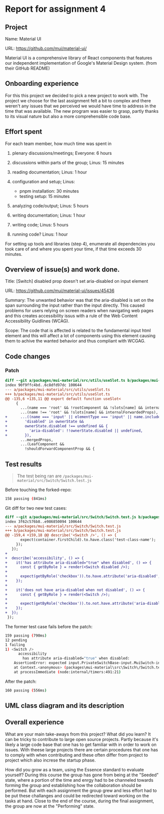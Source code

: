 # Report for assignment 4

## Project

Name: Material UI

URL: https://github.com/mui/material-ui/

Material UI is a comprehensive library of React components that features our independent implementation of Google's Material Design system. (from their GitHub README)

## Onboarding experience

For this this project we decided to pick a new project to work with. The project we choose for the last assignment felt a bit to complex and there weren't any issues 
that we perceived we would have time to address in the time that was available. The new program was easier to grasp, partly thanks to its visual nature but also a more comprehensible code base. 

## Effort spent

For each team member, how much time was spent in

1. plenary discussions/meetings;
    Everyone: 6 hours

2. discussions within parts of the group;
    Linus: 15 minutes

3. reading documentation;
    Linus: 1 hour

4. configuration and setup;
    Linus:
      - pnpm installation: 30 minutes
      - testing setup: 15 minutes

5. analyzing code/output;
    Linus: 5 hours

6. writing documentation;
    Linus: 1 hour

7. writing code;
    Linus: 5 hours

8. running code?
    Linus: 1 hour

For setting up tools and libraries (step 4), enumerate all dependencies
you took care of and where you spent your time, if that time exceeds
30 minutes.

## Overview of issue(s) and work done.

Title: [Switch] disabled prop doesn't set aria-disabled on input element

URL: https://github.com/mui/material-ui/issues/45436

Summary: The unwanted behavior was that the aria-disabled is set on the span surrounding the input rather than the input directly. This caused problems for users relying on screen readers when navigating web pages and this creates accessibility issus with a rule of the Web Content Accessibility Guidlines (WCAG).

Scope: The code that is affected is related to the fundamental input html element and this will affect a lot of components using this element causing them to achive the wanted behavior and thus compliant with WCGAG.

## Code changes

### Patch

```diff
diff --git a/packages/mui-material/src/utils/useSlot.ts b/packages/mui-material/src/utils/useSlot.ts
index 90f9ffc4bd..6c8dfd97dc 100644
--- a/packages/mui-material/src/utils/useSlot.ts
+++ b/packages/mui-material/src/utils/useSlot.ts
@@ -135,6 +135,11 @@ export default function useSlot<
     {
       ...(name === 'root' && !rootComponent && !slots[name] && internalForwardedProps),
       ...(name !== 'root' && !slots[name] && internalForwardedProps),
+      ...((name === 'input' || elementType === 'input' || name.includes('input')) &&
+        'disabled' in ownerState &&
+        ownerState.disabled !== undefined && {
+          'aria-disabled': !!ownerState.disabled || undefined,
+        }),
       ...mergedProps,
       ...(LeafComponent &&
         !shouldForwardComponentProp && {
```


## Test results

>The test being ran are `/packages/mui-material/src/Switch/Switch.test.js`

Before touching the forked-repo:
```bash
158 passing (841ms)
```

Git diff for two new test cases:
```diff
diff --git a/packages/mui-material/src/Switch/Switch.test.js b/packages/mui-material/src/Switch/Switch.test.js
index 3f62c576b8..e986850094 100644
--- a/packages/mui-material/src/Switch/Switch.test.js
+++ b/packages/mui-material/src/Switch/Switch.test.js
@@ -159,4 +159,18 @@ describe('<Switch />', () => {
       expect(container.firstChild).to.have.class('test-class-name');
     });
   });
+
+  describe('accessibility', () => {
+    it('has attribute aria-disabled="true" when disabled', () => {
+      const { getByRole } = render(<Switch disabled />);
+
+      expect(getByRole('checkbox')).to.have.attribute('aria-disabled', 'true');
+    });
+
+    it('does not have aria-disabled when not disabled', () => {
+      const { getByRole } = render(<Switch />);
+
+      expect(getByRole('checkbox')).to.not.have.attribute('aria-disabled');
+    });
+  });
 });
```

The former test case fails before the patch:
```bash
159 passing (790ms)
12 pending
1 failing
1) <Switch />
      accessibility
        has attribute aria-disabled="true" when disabled:
    AssertionError: expected input.PrivateSwitchBase-input.MuiSwitch-input.emotion-client-render-j8yymo[disabled][type="checkbox"] to have an attribute 'aria-disabled'
    at Context.<anonymous> (packages\mui-material\src\Switch\/Switch.test.js:167:45)
    at processImmediate (node:internal/timers:491:21)
```

After the patch:
```bash
160 passing (556ms)
```

## UML class diagram and its description


## Overall experience

What are your main take-aways from this project? What did you learn? It can be tricky to contribute to large open source projects. Partly because it's likely a large code base that one has to get familiar with in order to work on issues. With theese large projects there are certain procedures that one has to comply with when contributing and these often differ from project to project which also increse the startup phase.

How did you grow as a team, using the Essence standard to evaluate yourself? During this course the group has gone from being at the "Seeded" state, where a portion of the time and enrgy had to be channeled towards forming the group and establishing how the collaboration should be performed. But with each assignment the group grew and less effort had to be put these challanges and could be redirected toward working on the tasks at hand. Close to the end of the course, during the final assignment, the group are now at the "Performing" state.
